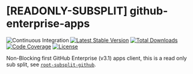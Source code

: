 # [READONLY-SUBSPLIT] github-enterprise-apps


![Continuous Integration](https://github.com/php-api-clients/github-enterprise-apps/workflows/Continuous%20Integration/badge.svg)
[![Latest Stable Version](https://poser.pugx.org/api-clients/github-enterprise-apps/v/stable.png)](https://packagist.org/packages/api-clients/github-enterprise-apps)
[![Total Downloads](https://poser.pugx.org/api-clients/github-enterprise-apps/downloads.png)](https://packagist.org/packages/api-clients/github-enterprise-apps)
[![Code Coverage](https://scrutinizer-ci.com/g/php-api-clients/github-enterprise-apps/badges/coverage.png?b==)](https://scrutinizer-ci.com/g/php-api-clients/github-enterprise-apps/?branch=)
[![License](https://poser.pugx.org/api-clients/github-enterprise-apps/license.png)](https://packagist.org/packages/api-clients/github-enterprise-apps)

Non-Blocking first GitHub Enterprise (v3.1) apps client, this is a read only sub split, see [`root-subsplit-github`](https://github.com/php-api-clients/root-subsplit-github).
